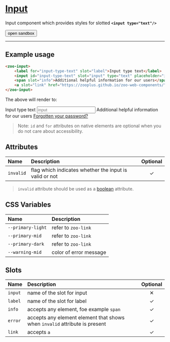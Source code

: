 # [Input](#input)

Input component which provides styles for slotted **`<input type="text"/>`**

<zoo-button class="sandbox-btn">
	<button type="button" onclick="openSandbox('zoo-input')">open sandbox</button>
</zoo-button>
<template id="zoo-input-template">
	<form>
		<zoo-checkbox highlighted>
			<input id="zoo-invalid-input-id" slot="checkbox" type="checkbox" data-type="attr" data-attrname="invalid" data-attrboolean="true"/>
			<label for="zoo-invalid-input-id" slot="label">Invalid</label>
		</zoo-checkbox>
		<zoo-input>
			<label slot="label">--primary-light CSS Custom Property</label>
			<input slot="input" type="color" data-type="css" data-cssname="--primary-light">
		</zoo-input>
		<zoo-input>
			<label slot="label">--primary-mid CSS Custom Property</label>
			<input slot="input" type="color" data-type="css" data-cssname="--primary-mid">
		</zoo-input>
		<zoo-input>
			<label slot="label">--primary-dark CSS Custom Property</label>
			<input slot="input" type="color" data-type="css" data-cssname="--primary-dark">
		</zoo-input>
		<zoo-input>
			<label slot="label">--warning-mid CSS Custom Property</label>
			<input slot="input" type="color" data-type="css" data-cssname="--warning-mid">
		</zoo-input>
		<zoo-input>
			<label slot="label">Label slot</label>
			<textarea slot="input" data-type="slot" data-slotname="label"><label slot="label" for="sandbox-input-id">Input type text</label></textarea>
		</zoo-input>
		<zoo-input>
			<label slot="label">Link slot</label>
			<textarea slot="input" data-type="slot" data-slotname="link"><a slot="link" href="https://zooplus.github.io/zoo-web-components/" target="about:blank">Forgotten your password?</a></textarea>
		</zoo-input>
		<zoo-input>
			<label slot="label">Info slot</label>
			<textarea slot="input" data-type="slot" data-slotname="info"><span slot="info">Info</span></textarea>
		</zoo-input>
		<zoo-input>
			<label slot="label">Error slot</label>
			<textarea slot="input" data-type="slot" data-slotname="error"><span slot="error">Error message</span></textarea>
		</zoo-input>
		<h3>Rendered output</h3>
		<output>
<zoo-input>
	<label for="sandbox-input-id" slot="label">Input type text</label>
	<input id="sandbox-input-id" slot="input" type="text" placeholder="input"/>
	<span slot="info">Additional helpful information for our users</span>
	<span slot="error">Error message</span>
	<a slot="link" href="https://zooplus.github.io/zoo-web-components/" target="about:blank">Forgotten your password?</a>
</zoo-input>
		</output>
		<h3>HTML code</h3>
		<pre class=" language-html"><code></code></pre>
	</form>
</template>

***

## Example usage

```HTML
<zoo-input>
	<label for="input-type-text" slot="label">Input type text</label>
	<input id="input-type-text" slot="input" type="text" placeholder="input"/>
	<span slot="info">Additional helpful information for our users</span>
	<a slot="link" href="https://zooplus.github.io/zoo-web-components/" target="about:blank">Forgotten your password?</a>
</zoo-input>
```

The above will render to:

<zoo-input>
	<label for="input-type-text" slot="label">Input type text</label>
	<input id="input-type-text" slot="input" type="text" placeholder="input"/>
	<span slot="info">Additional helpful information for our users</span>
	<a slot="link" href="https://zooplus.github.io/zoo-web-components/" target="about:blank">Forgotten your password?</a>
</zoo-input>

> Note: `id` and `for` attributes on native elements are optional when you do not care about accessibility.

## Attributes

| **Name**  | **Description**                                        | **Optional** |
| :-------- | :----------------------------------------------------- | :----------: |
| `invalid` | flag which indicates whether the input is valid or not |   &#10003;   |

> `invalid` attribute should be used as a [boolean](https://developer.mozilla.org/en-US/docs/Web/HTML/Attributes#Boolean_Attributes) attribute.

## CSS Variables

| **Name**          | **Description**        |
| :---------------- | :--------------------- |
| `--primary-light` | refer to `zoo-link`    |
| `--primary-mid`   | refer to `zoo-link`    |
| `--primary-dark`  | refer to `zoo-link`    |
| `--warning-mid`   | color of error message |

## Slots

| **Name** | **Description**                                                            | **Optional** |
| :------- | :------------------------------------------------------------------------- | :----------: |
| `input`  | name of the slot for input                                                 |   &#10005;   |
| `label`  | name of the slot for label                                                 |   &#10003;   |
| `info`   | accepts any element, foe example `span`                                    |   &#10003;   |
| `error`  | accepts any element element that shows when `invalid` attribute is present |   &#10003;   |
| `link`   | accepts `a`                                                                |   &#10003;   |
